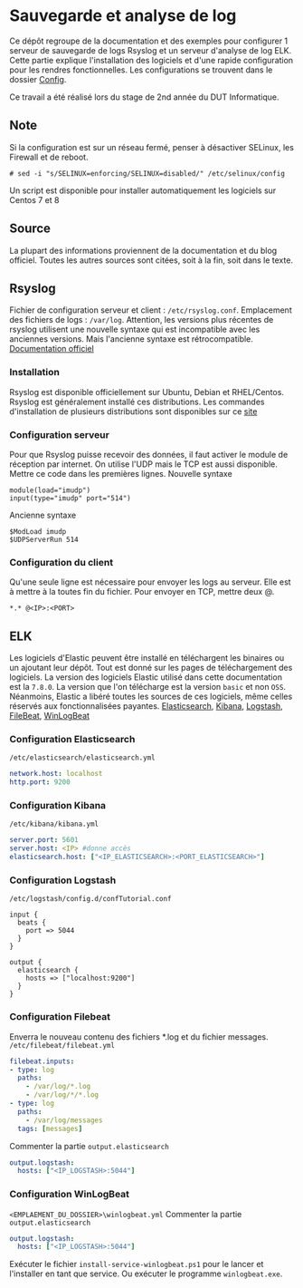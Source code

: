# Sauvegarde et analyse de log
Ce dépôt regroupe de la documentation et des exemples pour configurer 1 serveur de sauvegarde de logs Rsyslog et un serveur d'analyse de log ELK.
Cette partie explique l'installation des logiciels et d'une rapide configuration pour les rendres fonctionnelles.
Les configurations se trouvent dans le dossier [Config](Config).

Ce travail a été réalisé lors du stage de 2nd année du DUT Informatique.

## Note
Si la configuration est sur un réseau fermé, penser à désactiver SELinux, les Firewall et de reboot.
```
# sed -i "s/SELINUX=enforcing/SELINUX=disabled/" /etc/selinux/config
```
Un script est disponible pour installer automatiquement les logiciels sur Centos 7 et 8

## Source
La plupart des informations proviennent de la documentation et du blog officiel. Toutes les autres sources sont citées, soit à la fin, soit dans le texte.

## Rsyslog
Fichier de configuration serveur et client : `/etc/rsyslog.conf`.
Emplacement des fichiers de logs : `/var/log`.
Attention, les versions plus récentes de rsyslog utilisent une nouvelle syntaxe qui est incompatible avec les anciennes versions. Mais l'ancienne syntaxe est rétrocompatible.
[Documentation officiel](https://www.rsyslog.com/doc/master/index.html)

### Installation
Rsyslog est disponible officiellement sur Ubuntu, Debian et RHEL/Centos. Rsyslog est généralement installé ces distributions. Les commandes d'installation de plusieurs distributions sont disponibles sur ce [site](https://software.opensuse.org/download.html?project=home%3Argerhards&package=rsyslog)

### Configuration serveur
Pour que Rsyslog puisse recevoir des données, il faut activer le module de réception par internet. On utilise l'UDP mais le TCP est aussi disponible. Mettre ce code dans les premières lignes.
Nouvelle syntaxe
```
module(load="imudp")
input(type="imudp" port="514")
```
Ancienne syntaxe
```
$ModLoad imudp
$UDPServerRun 514
```

### Configuration du client
Qu'une seule ligne est nécessaire pour envoyer les logs au serveur. Elle est à mettre à la toutes fin du fichier. Pour envoyer en TCP, mettre deux @. 
```
*.* @<IP>:<PORT> 
```

## ELK
Les logiciels d'Elastic peuvent être installé en téléchargent les binaires ou un ajoutant leur dépôt. Tout est donné sur les pages de téléchargement des logiciels.
La version des logiciels Elastic utilisé dans cette documentation est la `7.8.0`. La version que l'on télécharge est la version `basic` et non `OSS`. Néanmoins, Elastic a libéré toutes les sources de ces logiciels, même celles réservés aux fonctionnalisées payantes.
[Elasticsearch](https://www.elastic.co/fr/downloads/elasticsearch),
[Kibana](https://www.elastic.co/fr/downloads/kibana),
[Logstash](https://www.elastic.co/fr/downloads/logstash),
[FileBeat](https://www.elastic.co/fr/downloads/beats/filebeat),
[WinLogBeat](https://www.elastic.co/fr/downloads/beats/winlogbeat)

### Configuration Elasticsearch
`/etc/elasticsearch/elasticsearch.yml`
```yml
network.host: localhost
http.port: 9200
```

### Configuration Kibana
`/etc/kibana/kibana.yml`
```yml
server.port: 5601
server.host: <IP> #donne accès
elasticsearch.host: ["<IP_ELASTICSEARCH>:<PORT_ELASTICSEARCH>"]
```

### Configuration Logstash
`/etc/logstash/config.d/confTutorial.conf`
```
input {
  beats {
    port => 5044
  }
}

output {
  elasticsearch {
    hosts => ["localhost:9200"]
  }
}
```
### Configuration Filebeat
Enverra le nouveau contenu des fichiers *.log et du fichier messages.
`/etc/filebeat/filebeat.yml`
```yml
filebeat.inputs:
- type: log
  paths:
    - /var/log/*.log
    - /var/log/*/*.log
- type: log
  paths: 
    - /var/log/messages
  tags: [messages]
```
Commenter la partie `output.elasticsearch`
```yml
output.logstash:
  hosts: ["<IP_LOGSTASH>:5044"]
```
### Configuration WinLogBeat
`<EMPLAEMENT_DU_DOSSIER>\winlogbeat.yml`
Commenter la partie `output.elasticsearch`
```yml
output.logstash:
  hosts: ["<IP_LOGSTASH>:5044"]
```
Exécuter le fichier `install-service-winlogbeat.ps1` pour le lancer et l'installer en tant que service.
Ou exécuter le programme `winlogbeat.exe`.